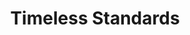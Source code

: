 ---
ee_id: '151'
site: '1'
type: '2'
long_id: 2010-089 Timeless Standards
url: 2010-089-timeless-standards-4
title: Timeless Standards
year: '2010'
medium: Inkjet on Comtex
commission:
add_credit:
dims: 56 x 40 inches
pitch:
ps:
live_url:
related:
youtube:
imgs: timeless-standards-2010-089-full-cropped-database-ropac.jpg
subheading:
year2: '2010'
download:
add_credits:
related_code:
layout: things-i-made
---